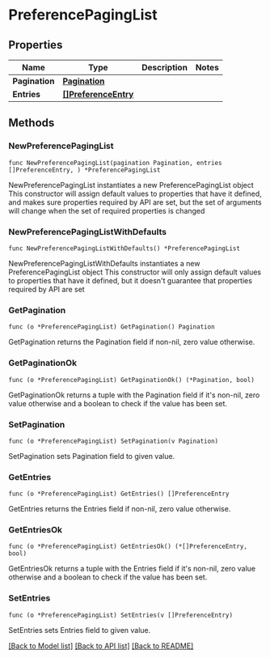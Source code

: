 # PreferencePagingList

## Properties

Name | Type | Description | Notes
------------ | ------------- | ------------- | -------------
**Pagination** | [**Pagination**](Pagination.md) |  | 
**Entries** | [**[]PreferenceEntry**](PreferenceEntry.md) |  | 

## Methods

### NewPreferencePagingList

`func NewPreferencePagingList(pagination Pagination, entries []PreferenceEntry, ) *PreferencePagingList`

NewPreferencePagingList instantiates a new PreferencePagingList object
This constructor will assign default values to properties that have it defined,
and makes sure properties required by API are set, but the set of arguments
will change when the set of required properties is changed

### NewPreferencePagingListWithDefaults

`func NewPreferencePagingListWithDefaults() *PreferencePagingList`

NewPreferencePagingListWithDefaults instantiates a new PreferencePagingList object
This constructor will only assign default values to properties that have it defined,
but it doesn't guarantee that properties required by API are set

### GetPagination

`func (o *PreferencePagingList) GetPagination() Pagination`

GetPagination returns the Pagination field if non-nil, zero value otherwise.

### GetPaginationOk

`func (o *PreferencePagingList) GetPaginationOk() (*Pagination, bool)`

GetPaginationOk returns a tuple with the Pagination field if it's non-nil, zero value otherwise
and a boolean to check if the value has been set.

### SetPagination

`func (o *PreferencePagingList) SetPagination(v Pagination)`

SetPagination sets Pagination field to given value.


### GetEntries

`func (o *PreferencePagingList) GetEntries() []PreferenceEntry`

GetEntries returns the Entries field if non-nil, zero value otherwise.

### GetEntriesOk

`func (o *PreferencePagingList) GetEntriesOk() (*[]PreferenceEntry, bool)`

GetEntriesOk returns a tuple with the Entries field if it's non-nil, zero value otherwise
and a boolean to check if the value has been set.

### SetEntries

`func (o *PreferencePagingList) SetEntries(v []PreferenceEntry)`

SetEntries sets Entries field to given value.



[[Back to Model list]](../README.md#documentation-for-models) [[Back to API list]](../README.md#documentation-for-api-endpoints) [[Back to README]](../README.md)


